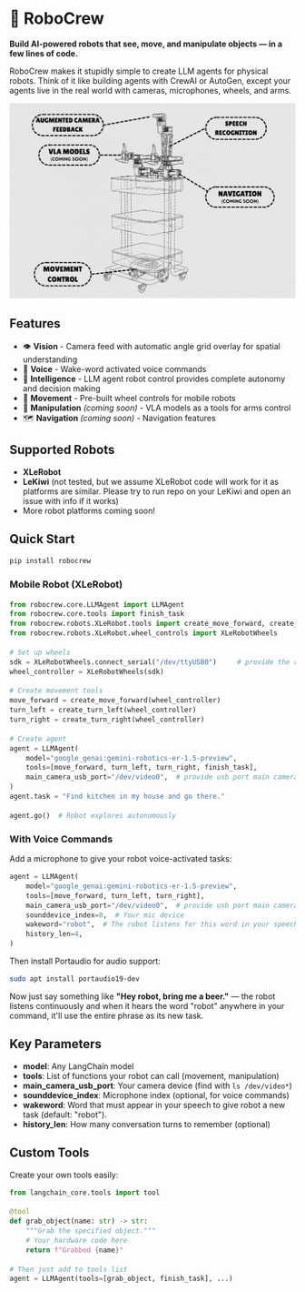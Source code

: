 # 🤖 RoboCrew

**Build AI-powered robots that see, move, and manipulate objects — in a few lines of code.**

RoboCrew makes it stupidly simple to create LLM agents for physical robots. Think of it like building agents with CrewAI or AutoGen, except your agents live in the real world with cameras, microphones, wheels, and arms.

![xlerobot_schema](images/main-coming.png)

## Features

- 👁️ **Vision** - Camera feed with automatic angle grid overlay for spatial understanding
- 🎤 **Voice** - Wake-word activated voice commands
- 🧠 **Intelligence** - LLM agent robot control provides complete autonomy and decision making
- 🚗 **Movement** - Pre-built wheel controls for mobile robots
- 🦾 **Manipulation** *(coming soon)* - VLA models as a tools for arms control
- 🗺️ **Navigation** *(coming soon)* - Navigation features

## Supported Robots

- **XLeRobot**
- **LeKiwi** (not tested, but we assume XLeRobot code will work for it as platforms are similar. Please try to run repo on your LeKiwi and open an issue with info if it works)
- More robot platforms coming soon!


## Quick Start

```bash
pip install robocrew
```

### Mobile Robot (XLeRobot)

```python
from robocrew.core.LLMAgent import LLMAgent
from robocrew.core.tools import finish_task
from robocrew.robots.XLeRobot.tools import create_move_forward, create_turn_left, create_turn_right
from robocrew.robots.XLeRobot.wheel_controls import XLeRobotWheels

# Set up wheels
sdk = XLeRobotWheels.connect_serial("/dev/ttyUSB0")     # provide the right arm usb port - the arm connected to wheels
wheel_controller = XLeRobotWheels(sdk)

# Create movement tools
move_forward = create_move_forward(wheel_controller)
turn_left = create_turn_left(wheel_controller)
turn_right = create_turn_right(wheel_controller)

# Create agent
agent = LLMAgent(
    model="google_genai:gemini-robotics-er-1.5-preview",
    tools=[move_forward, turn_left, turn_right, finish_task],
    main_camera_usb_port="/dev/video0",  # provide usb port main camera connected to
)
agent.task = "Find kitchen in my house and go there."

agent.go()  # Robot explores autonomously
```

### With Voice Commands

Add a microphone to give your robot voice-activated tasks:

```python
agent = LLMAgent(
    model="google_genai:gemini-robotics-er-1.5-preview",
    tools=[move_forward, turn_left, turn_right],
    main_camera_usb_port="/dev/video0",  # provide usb port main camera connected to
    sounddevice_index=0,  # Your mic device
    wakeword="robot",  # The robot listens for this word in your speech
    history_len=4,
)
```

Then install Portaudio for audio support:
```bash
sudo apt install portaudio19-dev
```

Now just say something like **"Hey robot, bring me a beer."** — the robot listens continuously and when it hears the word "robot" anywhere in your command, it'll use the entire phrase as its new task.


## Key Parameters

- **model**: Any LangChain model
- **tools**: List of functions your robot can call (movement, manipulation)
- **main_camera_usb_port**: Your camera device (find with `ls /dev/video*`)
- **sounddevice_index**: Microphone index (optional, for voice commands)
- **wakeword**: Word that must appear in your speech to give robot a new task (default: "robot").
- **history_len**: How many conversation turns to remember (optional)


## Custom Tools

Create your own tools easily:

```python
from langchain_core.tools import tool

@tool
def grab_object(name: str) -> str:
    """Grab the specified object."""
    # Your hardware code here
    return f"Grabbed {name}"

# Then just add to tools list
agent = LLMAgent(tools=[grab_object, finish_task], ...)
```


